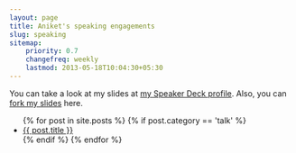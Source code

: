 ```yaml
---
layout: page
title: Aniket's speaking engagements
slug: speaking
sitemap:
    priority: 0.7
    changefreq: weekly
    lastmod: 2013-05-18T10:04:30+05:30
---
```


You can take a look at my slides at <a href="https://speakerdeck.com/aniketpant">my Speaker Deck profile</a>. Also, you can <a href="https://github.com/aniketpant/presentations">fork my slides</a> here.

<ul class="list--talks">
{% for post in site.posts %}
	{% if post.category == 'talk' %}
	<li>
		<a href="{{ post.url }}">{{ post.title }}</a>
	</li>
	{% endif %}
{% endfor %}
</ul>